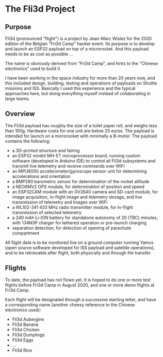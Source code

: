 # The Fli3d Project

## Purpose

Fli3d (pronounced "flight") is a project by Jean-Marc Wislez for the 2020 edition of the Belgian "Fri3d Camp" hacker event. Its purpose is to develop and launch an ESP32 payload on top of a microrocket.  And this payload needs to be as cool as possible ...

The name is obviously derived from "Fri3d Camp", and hints to the "Chinese electronics" used to build it.

I have been working in the space industry for more than 20 years now, and this included design, building, testing and operations of payloads on Shuttle missions and ISS.  Basically I used this experience and the typical approaches here, but doing everything myself instead of collaborating in large teams.

## Overview

The Fli3d payload has roughly the size of a toilet paper roll, and weighs less than 100g.  Hardware costs for one unit are below 25 euros.  The payload is intended for launch on a microrocket with minimally a B-motor.  The payload contains the following:
  - a 3D-printed structure and fairing
  - an ESP32 minikit MH-ET microprocessor board, running custom software (developed in Arduino IDE) to control all Fli3d subsystems and transmit live telemetry and receive commands over WiFi
  - an MPU6050 accelerometer/gyroscope sensor unit for determining accelerations and orientation
  - a BMP280 barometric sensor for determination of the rocket altitude
  - a NEO6MV2 GPS module, for determination of position and speed
  - an ESP32CAM module with an OV2640 camera and SD-card module, for image acquisition, in-flight image and telemetry storage, and live transmission of telemetry and images over WiFi
  - a WL102-341 433 MHz radio transmitter module, for in-flight transmission of selected telemetry
  - a 240 mAh Li-ION battery for standalone autonomy of 20 (TBC) minutes, with 134N3P charger for tethered operation or pre-launch charging
  - separation detection, for detection of opening of parachute compartment
  
All flight data is to be monitored live on a ground computer running Yamcs (open source software developed for ISS payload and satellite operations), and to be retrievable after flight, both physically and through file transfer.

## Flights

To date, the payload has not flown yet.  It is hoped to do one or more test flights before Fri3d Camp in August 2020, and one or more demo flights at Fri3d Camp.

Each flight will be designated through a successive starting letter, and have a corresponding name (another cheesy reference to the Chinese electronics used):
  - Fli3d Aubergine 
  - Fli3d Banana 
  - Fli3d Chicken
  - Fli3d Dumplings
  - Fli3d Eggs
  - ...
  - Fli3d Rice

